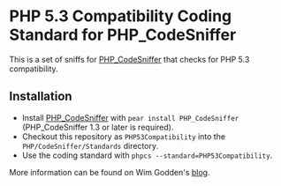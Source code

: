 PHP 5.3 Compatibility Coding Standard for PHP_CodeSniffer
=========================================================

This is a set of sniffs for [PHP_CodeSniffer](http://pear.php.net/PHP_CodeSniffer) that checks for PHP 5.3 compatibility.

Installation
------------

* Install [PHP_CodeSniffer](http://pear.php.net/PHP_CodeSniffer) with `pear install PHP_CodeSniffer` (PHP_CodeSniffer 1.3 or later is required).
* Checkout this repository as `PHP53Compatibility` into the `PHP/CodeSniffer/Standards` directory.
* Use the coding standard with `phpcs --standard=PHP53Compatibility`.

More information can be found on Wim Godden's [blog](http://techblog.wimgodden.be/tag/codesniffer).

